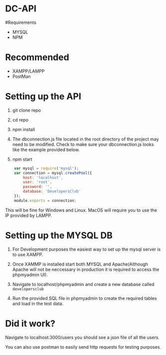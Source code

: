 # DC-API

#Requirements
- MYSQL
- NPM

# Recommended
- XAMPP/LAMPP
- PostMan

# Setting up the API
1. git clone repo

2. cd repo

3. npm install

4. The dbconnection.js file located in the root directory of the project may need to be modified. Check to make sure your dbconnection.js looks like the example provided below.

5. npm start

```javascript
	var mysql = require('mysql');  
    var connection = mysql.createPool({  
        host: 'localhost', 
        user: 'root',  
        password: '',  
        database: 'DevelopersClub'  
    });  
    module.exports = connection;  
```

This will be fine for Windows and Linux. MacOS will require you to use the IP provided by LAMPP.

# Setting up the MYSQL DB
1. For Development purposes the easiest way to set up the mysql server is to use XAMPP.

3. Once XAMMP is installed start both MYSQL and Apache(Although Apache will not be neccessary in production it is required to access the phpmyadmin UI).

5. Navigate to localhost/phpmyadmin and create a new database called `developersclub`

7. Run the provided SQL file in phpmyadmin to create the required tables and load in the test data.

# Did it work?
Navigate to localhost:3000/users you should see a json file of all the users.

You can also use postman to easily send http requests for testing purposes.